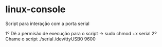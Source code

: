 # linux-console
Script para interação com a porta serial 

1º Dê a permisão de execução para o script -> sudo chmod +x serial
2º Chame o script ./serial /dev/ttyUSB0 9600
 
